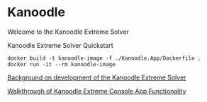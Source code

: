 # Kanoodle
Welcome to the Kanoodle Extreme Solver

Kanoodle Extreme Solver Quickstart
```
docker build -t kanoodle-image -f ./Kanoodle.App/Dockerfile .
docker run -it --rm kanoodle-image
```

[Background on development of the Kanoodle Extreme Solver](https://github.com/benelder/Kanoodle/wiki/Kanoodle-Extreme-Solver-Wiki)

[Walkthrough of Kanoodle Extreme Console App Functionality](https://github.com/benelder/Kanoodle/wiki/Kanoodle-Extreme-Solver-Wiki)
